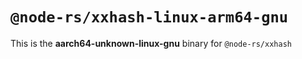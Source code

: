 # `@node-rs/xxhash-linux-arm64-gnu`

This is the **aarch64-unknown-linux-gnu** binary for `@node-rs/xxhash`
